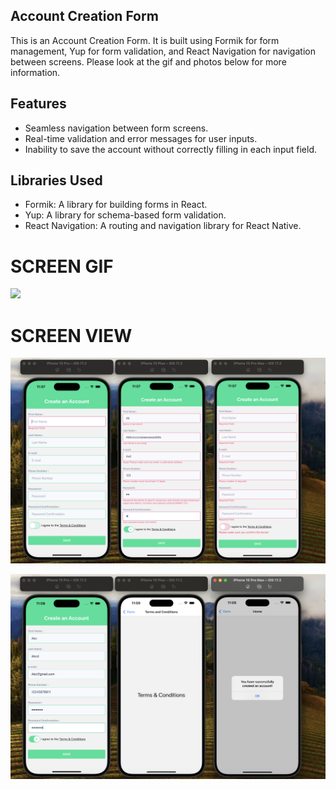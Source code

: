 ## Account Creation Form

This is an Account Creation Form. It is built using Formik for form management, Yup for form validation, and React Navigation for navigation between screens.
Please look at the gif and photos below for more information.

## Features

- Seamless navigation between form screens.
- Real-time validation and error messages for user inputs.
- Inability to save the account without correctly filling in each input field.

## Libraries Used

- Formik: A library for building forms in React.
- Yup: A library for schema-based form validation.
- React Navigation: A routing and navigation library for React Native.

# SCREEN GIF

![](./src/assets/images/form.gif)

# SCREEN VIEW

![](./src/assets/images/1.png)

![](./src/assets/images/2.png)
